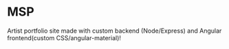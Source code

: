 # MSP

Artist portfolio site made with custom backend (Node/Express) and Angular frontend(custom CSS/angular-material)!
